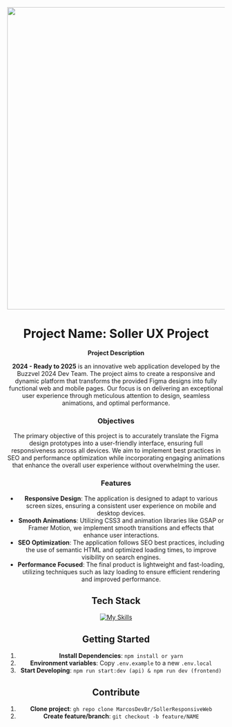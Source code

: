 <div align="center">
  <img src="https://github.com/user-attachments/assets/0237ba75-9ebd-488e-b921-58a20d8361b8.png" width="700px"/>
</pdiv>

# Project Name: Soller UX Project 

**Project Description**

**2024 - Ready to 2025** is an innovative web application developed by the Buzzvel 2024 Dev Team. The project aims to create a responsive and dynamic platform that transforms the provided Figma designs into fully functional web and mobile pages. Our focus is on delivering an exceptional user experience through meticulous attention to design, seamless animations, and optimal performance.

### Objectives

The primary objective of this project is to accurately translate the Figma design prototypes into a user-friendly interface, ensuring full responsiveness across all devices. We aim to implement best practices in SEO and performance optimization while incorporating engaging animations that enhance the overall user experience without overwhelming the user.

### Features

- **Responsive Design**: The application is designed to adapt to various screen sizes, ensuring a consistent user experience on mobile and desktop devices.
- **Smooth Animations**: Utilizing CSS3 and animation libraries like GSAP or Framer Motion, we implement smooth transitions and effects that enhance user interactions.
- **SEO Optimization**: The application follows SEO best practices, including the use of semantic HTML and optimized loading times, to improve visibility on search engines.
- **Performance Focused**: The final product is lightweight and fast-loading, utilizing techniques such as lazy loading to ensure efficient rendering and improved performance.

## Tech Stack

[![My Skills](https://skillicons.dev/icons?i=ts,vite,react,tailwind)](https://skillicons.dev)

## Getting Started

1. **Install Dependencies**: `npm install or yarn`
3. **Environment variables**: Copy `.env.example` to a new `.env.local`
5. **Start Developing**: `npm run start:dev (api) & npm run dev (frontend)`

## Contribute

1. **Clone project**: `gh repo clone MarcosDevBr/SollerResponsiveWeb`
2. **Create feature/branch**: `git checkout -b feature/NAME`
